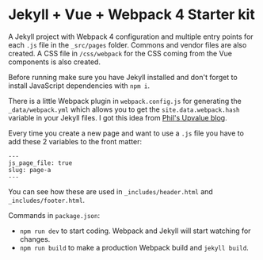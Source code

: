 # Jekyll + Vue + Webpack 4 Starter kit

A Jekyll project with Webpack 4 configuration and multiple entry points for each `.js` file in the `_src/pages` folder. Commons and vendor files are also created. A CSS file in `/css/webpack` for the CSS coming from the Vue components is also created.

Before running make sure you have Jekyll installed and don't forget to install JavaScript dependencies with `npm i`.

There is a little Webpack plugin in `webpack.config.js` for generating the `_data/webpack.yml` which allows you to get the `site.data.webpack.hash` variable in your Jekyll files. I got this idea from [Phil's Upvalue blog](https://upvalue.io/webpack-jekyll/).

Every time you create a new page and want to use a `.js` file you have to add these 2 variables to the front matter:
```
---
js_page_file: true
slug: page-a
---
```
You can see how these are used in `_includes/header.html` and `_includes/footer.html`.

Commands in `package.json`:
* `npm run dev` to start coding. Webpack and Jekyll will start watching for changes.
* `npm run build` to make a production Webpack build and `jekyll build`.